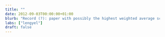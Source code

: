 ```yaml
---
title: ""
date: 2012-09-03T00:00:00+01:00
blurb: "Record (?): paper with possibly the highest weighted average score (8) to be rejected in the history of NIPS"
labs: ["lengyel"]
draft: false
---
```

